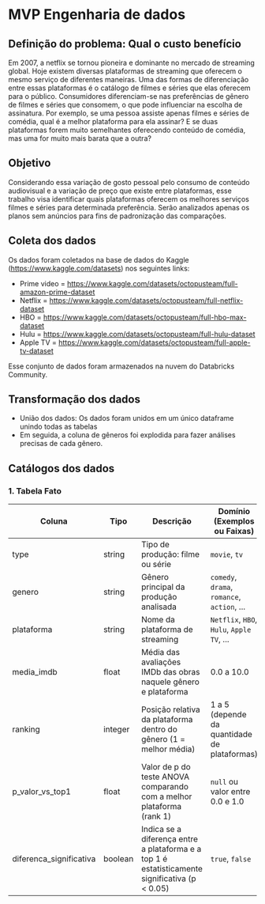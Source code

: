 # MVP Engenharia de dados
## Definição do problema: Qual o custo benefício 
Em 2007, a netflix se tornou pioneira e dominante no mercado de streaming global. Hoje existem diversas plataformas de streaming que oferecem o mesmo serviço de diferentes maneiras. Uma das formas de diferenciação entre essas plataformas é o catálogo de filmes e séries que elas oferecem para o público. Consumidores diferenciam-se nas preferências de gênero de filmes e séries que consomem, o que pode influenciar na escolha de assinatura. Por exemplo, se uma pessoa assiste apenas filmes e séries de comédia, qual é a melhor plataforma para ela assinar? E se duas plataformas forem muito semelhantes oferecendo conteúdo de comédia, mas uma for muito mais barata que a outra?  
## Objetivo
Considerando essa variação de gosto pessoal pelo consumo de conteúdo audiovisual e a variação de preço que existe entre plataformas, esse trabalho visa identificar quais plataformas oferecem os melhores serviços filmes e séries para determinada preferência. Serão analizados apenas os planos sem anúncios para fins de padronização das comparações.
## Coleta dos dados
Os dados foram coletados na base de dados do Kaggle (https://www.kaggle.com/datasets) nos seguintes links:

- Prime video =  https://www.kaggle.com/datasets/octopusteam/full-amazon-prime-dataset
- Netflix = https://www.kaggle.com/datasets/octopusteam/full-netflix-dataset
- HBO =  https://www.kaggle.com/datasets/octopusteam/full-hbo-max-dataset
- Hulu =  https://www.kaggle.com/datasets/octopusteam/full-hulu-dataset
- Apple TV = https://www.kaggle.com/datasets/octopusteam/full-apple-tv-dataset


Esse conjunto de dados foram armazenados na nuvem do Databricks Community.

## Transformação dos dados
- União dos dados: Os dados foram unidos em um único dataframe unindo todas as tabelas
- Em seguida, a coluna de gêneros foi explodida para fazer análises precisas de cada gênero. 

## Catálogos dos dados

### 1. Tabela Fato

| Coluna                   | Tipo     | Descrição                                                                 | Domínio (Exemplos ou Faixas)               | Linhagem                                                                 |
|--------------------------|----------|---------------------------------------------------------------------------|--------------------------------------------|--------------------------------------------------------------------------|
| type                     | string   | Tipo de produção: filme ou série                                          | `movie`, `tv`                              | Extraído da coluna `type` original nos datasets das plataformas          |
| genero                   | string   | Gênero principal da produção analisada                                   | `comedy`, `drama`, `romance`, `action`, ...| Explodido a partir da coluna `genres` de cada plataforma                 |
| plataforma               | string   | Nome da plataforma de streaming                                           | `Netflix`, `HBO`, `Hulu`, `Apple TV`, ...   | Adicionada como coluna fixa durante a ingestão de cada CSV              |
| media_imdb               | float    | Média das avaliações IMDb das obras naquele gênero e plataforma          | 0.0 a 10.0                                 | Média dos valores da coluna `imdbAverageRating`                         |
| ranking                  | integer  | Posição relativa da plataforma dentro do gênero (1 = melhor média)       | 1 a 5 (depende da quantidade de plataformas)| Calculado por ranking decrescente da média IMDb por gênero              |
| p_valor_vs_top1          | float    | Valor de p do teste ANOVA comparando com a melhor plataforma (rank 1)    | `null` ou valor entre 0.0 e 1.0            | Calculado via `scipy.stats.f_oneway()`                                  |
| diferenca_significativa | boolean  | Indica se a diferença entre a plataforma e a top 1 é estatisticamente significativa (p < 0.05) | `true`, `false`            | Derivado do p-valor calculado (se < 0.05, então `true`)                  |



